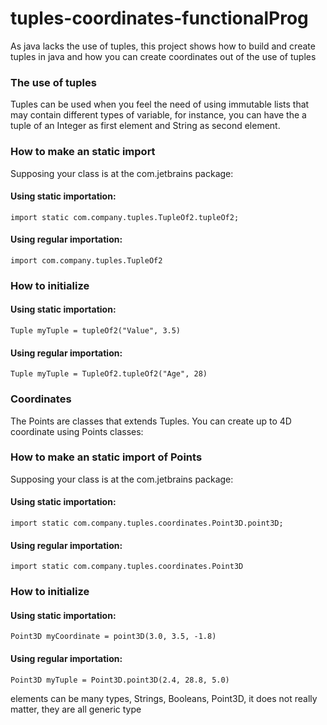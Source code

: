 # tuples-coordinates-functionalProg
As java lacks the use of tuples, this project shows how to build and create tuples in java and how you can create coordinates out of the use of tuples


<h3>The use of tuples</h3>
<p backgraound="silver">
  Tuples can be used when you feel the need of using immutable lists that may contain different types of variable,
  for instance, you can have the a tuple of an Integer as first element and String as second element.
<p>

<h3>How to make an static import</h3>

Supposing your class is at the com.jetbrains package:
<h4>Using static importation:</h4>
<code>import static com.company.tuples.TupleOf2.tupleOf2;</code>

<h4>Using regular importation:</h4>
<code>import com.company.tuples.TupleOf2</code>

<h3>How to initialize</h3>
<h4>Using static importation:</h4>
<code>Tuple myTuple = tupleOf2("Value", 3.5)</code>

<h4>Using regular importation:</h4>
<code>Tuple myTuple = TupleOf2.tupleOf2("Age", 28)</code>

<h3> Coordinates</h3>
<p backgraound="silver">
  The Points are classes that extends Tuples. You can create up to 4D coordinate using Points classes:
<p>

<h3>How to make an static import of Points</h3>

Supposing your class is at the com.jetbrains package:
<h4>Using static importation:</h4>
<code>import static com.company.tuples.coordinates.Point3D.point3D;</code>

<h4>Using regular importation:</h4>
<code>import static com.company.tuples.coordinates.Point3D</code>

<h3>How to initialize</h3>
<h4>Using static importation:</h4>
<code>Point3D myCoordinate = point3D(3.0, 3.5, -1.8)</code>

<h4>Using regular importation:</h4>
<code>Point3D myTuple = Point3D.point3D(2.4, 28.8, 5.0)</code><br/>


elements can be many types, Strings, Booleans, Point3D, it does not really matter, they are all generic type
